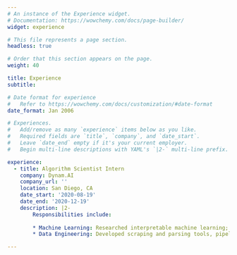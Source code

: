 ```yaml
---
# An instance of the Experience widget.
# Documentation: https://wowchemy.com/docs/page-builder/
widget: experience

# This file represents a page section.
headless: true

# Order that this section appears on the page.
weight: 40

title: Experience
subtitle:

# Date format for experience
#   Refer to https://wowchemy.com/docs/customization/#date-format
date_format: Jan 2006

# Experiences.
#   Add/remove as many `experience` items below as you like.
#   Required fields are `title`, `company`, and `date_start`.
#   Leave `date_end` empty if it's your current employer.
#   Begin multi-line descriptions with YAML's `|2-` multi-line prefix.

experience:
  - title: Algorithm Scientist Intern
    company: Dynam.AI
    company_url: ''
    location: San Diego, CA
    date_start: '2020-08-19'
    date_end: '2020-12-19'
    description: |2-
        Responsibilities include:
        
        * Machine Learning: Researched interpretable machine learning; signal processing.
        * Data Engineering: Developed scraping and parsing tools, pipeline API.

---
```

